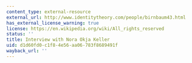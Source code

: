 ```yaml
---
content_type: external-resource
external_url: http://www.identitytheory.com/people/birnbaum43.html
has_external_license_warning: true
license: https://en.wikipedia.org/wiki/All_rights_reserved
status: ''
title: Interview with Nora Okja Keller
uid: d1d60fd0-c1f8-4e56-aa06-783f8689491f
wayback_url: ''
---
```

